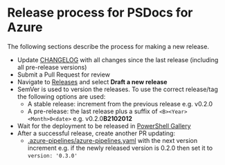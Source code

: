 # Release process for PSDocs for Azure

The following sections describe the process for making a new release.

- Update [CHANGELOG](..\CHANGELOG.MD) with all changes since the last release (including all pre-release versions)
- Submit a Pull Request for review
- Navigate to [Releases](https://github.com/Azure/PSDocs.Azure/releases) and select **Draft a new release**
- SemVer is used to version the releases.  To use the correct release/tag the following options are used:
  - A stable release: increment from the previous release e.g. v0.2.0
  - A pre-release: the last release plus a suffix of `<B><Year><Month>0<date>` e.g. v0.2.0<b>B2102012</b>
- Wait for the deployment to be released in [PowerShell Gallery](https://www.powershellgallery.com/packages/PSDocs.Azure/)
- After a successful release, create another PR updating:
  - [.azure-pipelines/azure-pipelines.yaml](https://github.com/Azure/PSDocs.Azure/blob/main/.azure-pipelines/azure-pipelines.yaml) with the next version increment e.g. if the newly released version is 0.2.0 then set it to `version: '0.3.0'`



